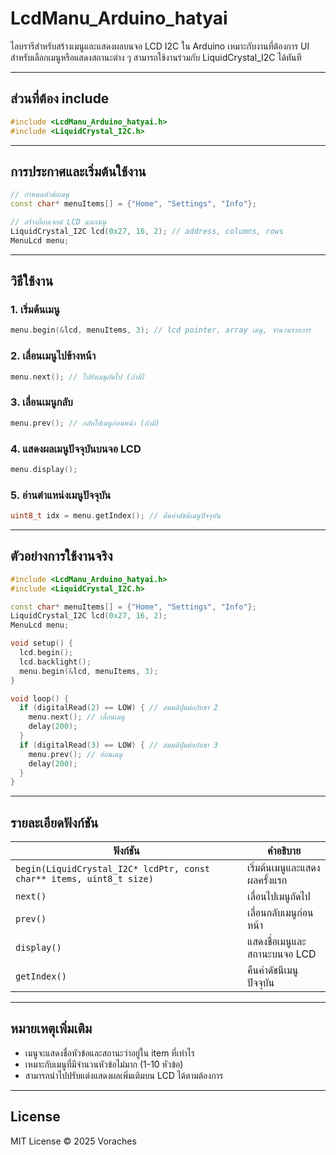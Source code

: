 # LcdManu_Arduino_hatyai

ไลบรารีสำหรับสร้างเมนูและแสดงผลบนจอ LCD I2C ใน Arduino เหมาะกับงานที่ต้องการ UI สำหรับเลือกเมนูหรือแสดงสถานะต่าง ๆ สามารถใช้งานร่วมกับ LiquidCrystal_I2C ได้ทันที

---

## ส่วนที่ต้อง include

```cpp
#include <LcdManu_Arduino_hatyai.h>
#include <LiquidCrystal_I2C.h>
```

---

## การประกาศและเริ่มต้นใช้งาน

```cpp
// กำหนดหัวข้อเมนู
const char* menuItems[] = {"Home", "Settings", "Info"};

// สร้างอ็อบเจกต์ LCD และเมนู
LiquidCrystal_I2C lcd(0x27, 16, 2); // address, columns, rows
MenuLcd menu;
```

---

## วิธีใช้งาน

### 1. เริ่มต้นเมนู

```cpp
menu.begin(&lcd, menuItems, 3); // lcd pointer, array เมนู, จำนวนรายการ
```

### 2. เลื่อนเมนูไปข้างหน้า

```cpp
menu.next(); // ไปยังเมนูถัดไป (ถ้ามี)
```

### 3. เลื่อนเมนูกลับ

```cpp
menu.prev(); // กลับไปเมนูก่อนหน้า (ถ้ามี)
```

### 4. แสดงผลเมนูปัจจุบันบนจอ LCD

```cpp
menu.display();
```

### 5. อ่านตำแหน่งเมนูปัจจุบัน

```cpp
uint8_t idx = menu.getIndex(); // คืนค่าดัชนีเมนูปัจจุบัน
```

---

## ตัวอย่างการใช้งานจริง

```cpp
#include <LcdManu_Arduino_hatyai.h>
#include <LiquidCrystal_I2C.h>

const char* menuItems[] = {"Home", "Settings", "Info"};
LiquidCrystal_I2C lcd(0x27, 16, 2);
MenuLcd menu;

void setup() {
  lcd.begin();
  lcd.backlight();
  menu.begin(&lcd, menuItems, 3);
}

void loop() {
  if (digitalRead(2) == LOW) { // สมมติปุ่มต่อกับขา 2
    menu.next(); // เลื่อนเมนู
    delay(200);
  }
  if (digitalRead(3) == LOW) { // สมมติปุ่มต่อกับขา 3
    menu.prev(); // ย้อนเมนู
    delay(200);
  }
}
```

---

## รายละเอียดฟังก์ชัน

| ฟังก์ชัน                                                | คำอธิบาย                      |
|---------------------------------------------------------|-------------------------------|
| `begin(LiquidCrystal_I2C* lcdPtr, const char** items, uint8_t size)` | เริ่มต้นเมนูและแสดงผลครั้งแรก |
| `next()`                                                | เลื่อนไปเมนูถัดไป              |
| `prev()`                                                | เลื่อนกลับเมนูก่อนหน้า          |
| `display()`                                             | แสดงชื่อเมนูและสถานะบนจอ LCD   |
| `getIndex()`                                            | คืนค่าดัชนีเมนูปัจจุบัน         |

---

## หมายเหตุเพิ่มเติม

- เมนูจะแสดงชื่อหัวข้อและสถานะว่าอยู่ใน item ที่เท่าไร
- เหมาะกับเมนูที่มีจำนวนหัวข้อไม่มาก (1-10 หัวข้อ)
- สามารถนำไปปรับแต่งแสดงผลเพิ่มเติมบน LCD ได้ตามต้องการ

---

## License

MIT License © 2025 Voraches
